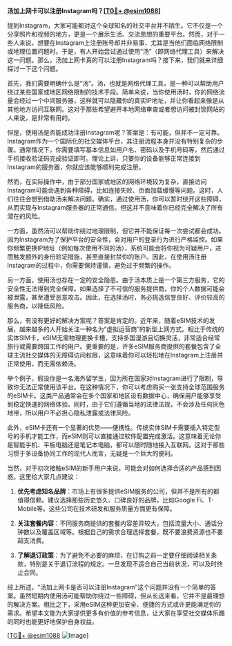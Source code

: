 **汤加上网卡可以注册Instagram吗？[[TG💪+ @esim1088](https://t.me/s/esim1088)]**

提到Instagram，大家可能都对这个全球知名的社交平台并不陌生。它不仅是一个分享照片和视频的地方，更是一个展示生活、交流思想的重要平台。然而，对于一些人来说，想要在Instagram上注册账号却并非易事，尤其是当他们面临网络限制或地理位置问题时。于是，有人开始尝试通过使用“汤”（即网络代理工具）来解决这一问题。那么，汤加上网卡真的可以注册Instagram吗？接下来，我们就来详细探讨一下这个问题。

首先，我们需要明确什么是“汤”。汤，也就是网络代理工具，是一种可以帮助用户绕过某些国家或地区网络限制的技术手段。简单来说，当你使用汤时，你的网络流量会经过一个中间服务器，这样就可以隐藏你的真实IP地址，并让你看起来像是从其他地方访问互联网。这对于那些希望避开本地网络审查或者想访问被封锁网站的人来说，是非常有用的。

但是，使用汤是否能成功注册Instagram呢？答案是：有可能，但并不一定可靠。Instagram作为一个国际化的社交媒体平台，其注册流程本身并没有特别复杂的步骤。通常情况下，你需要填写基本信息如用户名、密码以及手机号码等，然后通过手机接收验证码完成验证即可。理论上讲，只要你的设备能够正常连接到Instagram的服务器，你就应该能够顺利完成注册。

然而，在实际操作中，由于部分国家或地区的网络环境较为复杂，直接访问Instagram可能会遇到各种障碍，比如连接失败、页面加载缓慢等问题。这时，人们往往会想到借助汤来解决问题。确实，通过使用汤，你可以暂时绕开这些障碍，从而实现与Instagram服务器的正常通信。但这并不意味着你已经完全解决了所有潜在的风险。

一方面，虽然汤可以帮助你绕过地理限制，但它并不能保证每一次尝试都会成功。因为Instagram为了保护平台的安全性，会对用户的登录行为进行严格监控。如果你频繁更换IP地址（例如每次使用不同的汤），系统可能会将你视为可疑用户，进而触发额外的身份验证措施，甚至直接封禁你的账户。因此，在使用汤注册Instagram的过程中，你需要保持谨慎，避免过于频繁的操作。

另一方面，使用汤也存在一定的安全隐患。由于汤本质上是一个第三方服务，它的安全性无法得到完全保障。如果选择了不可信的服务提供商，你的个人数据可能会被泄露，甚至遭受恶意攻击。因此，在选择汤时，务必挑选信誉良好、评价较高的服务商，以降低风险。

那么，有没有更好的解决方案呢？答案是肯定的。近年来，随着eSIM技术的发展，越来越多的人开始关注一种名为“虚拟运营商”的新型上网方式。相比于传统的实体SIM卡，eSIM无需物理更换卡槽，支持多国漫游且切换灵活，非常适合经常旅行或需要跨国工作的用户。更重要的是，许多eSIM服务商提供的套餐包含了全球主流社交媒体的无障碍访问权限，这意味着你可以轻松地在Instagram上注册并正常使用，而无需依赖汤。

举个例子，假设你是一名海外留学生，因为所在国家对Instagram进行了限制，导致你无法正常使用该平台。在这种情况下，你可以考虑购买一张支持全球范围服务的eSIM卡。这类产品通常会在多个国家和地区设有数据中心，确保用户能够享受到稳定快速的网络体验。同时，由于它们遵循当地的法律法规，不会涉及任何灰色地带，所以用户不必担心隐私泄露或法律风险。

此外，eSIM卡还有一个显著的优势——便携性。传统实体SIM卡需要插入特定型号的手机才能工作，而eSIM则可以直接通过软件配置完成激活。这意味着无论你是智能手机、平板电脑还是笔记本电脑，都可以随时随地接入互联网。这对于那些习惯于多设备协同工作的现代人而言，无疑是一个巨大的便利。

当然，对于初次接触eSIM的新手用户来说，可能会对如何选择合适的产品感到困惑。这里给大家几点建议：

1. **优先考虑知名品牌**：市场上有很多提供eSIM服务的公司，但并不是所有的都值得信赖。建议选择那些历史悠久、口碑良好的品牌，比如Google Fi、T-Mobile等。这些公司在技术研发和服务质量方面更有保障。

2. **关注套餐内容**：不同服务商提供的套餐内容差异较大，包括流量大小、通话分钟数以及覆盖区域等。根据自己的需求合理选择套餐，既不要浪费资源也不要超支消费。

3. **了解退订政策**：为了避免不必要的麻烦，在订购之前一定要仔细阅读相关条款，特别是关于退订流程的规定。一旦发现不适合自己当前状况，可以及时终止合同。

综上所述，“汤加上网卡是否可以注册Instagram”这个问题并没有一个简单的答案。虽然短期内使用汤可能帮助你绕过一些障碍，但从长远来看，它并不是最理想的解决方案。相比之下，采用eSIM这种更加安全、便捷的方式或许更能满足你的需求。希望本文能为大家提供更多有价值的参考信息，让大家在享受社交媒体乐趣的同时也能更好地保护自身权益。

[[TG💪+ @esim1088](https://t.me/s/esim1088) ![Image](https://i.postimg.cc/4NQfJmqS/Snipaste-2025-05-13-00-14-12.png)]